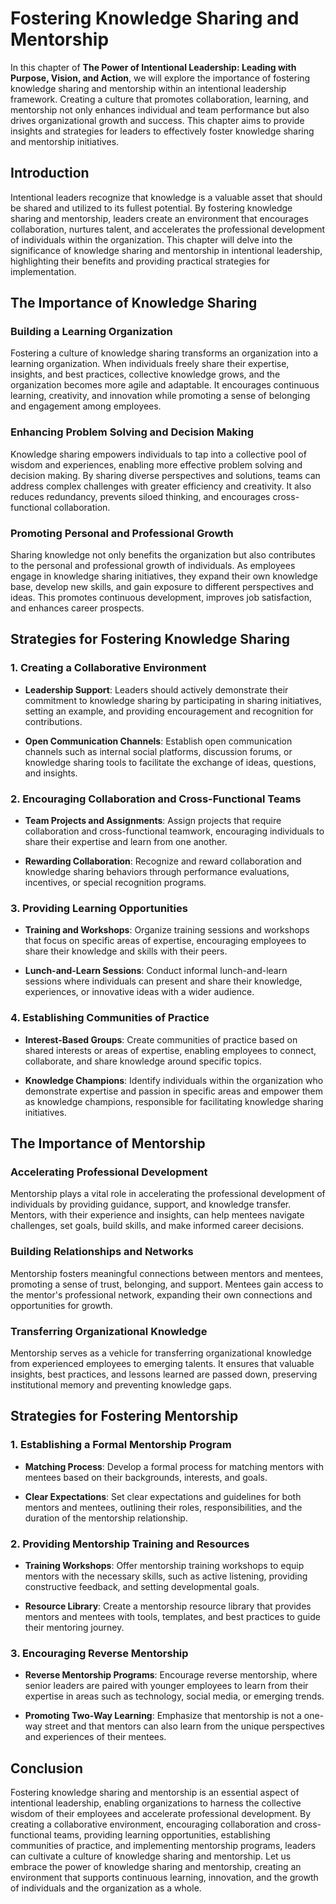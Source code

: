 Fostering Knowledge Sharing and Mentorship
===================================================

In this chapter of **The Power of Intentional Leadership: Leading with Purpose, Vision, and Action**, we will explore the importance of fostering knowledge sharing and mentorship within an intentional leadership framework. Creating a culture that promotes collaboration, learning, and mentorship not only enhances individual and team performance but also drives organizational growth and success. This chapter aims to provide insights and strategies for leaders to effectively foster knowledge sharing and mentorship initiatives.

Introduction
------------

Intentional leaders recognize that knowledge is a valuable asset that should be shared and utilized to its fullest potential. By fostering knowledge sharing and mentorship, leaders create an environment that encourages collaboration, nurtures talent, and accelerates the professional development of individuals within the organization. This chapter will delve into the significance of knowledge sharing and mentorship in intentional leadership, highlighting their benefits and providing practical strategies for implementation.

The Importance of Knowledge Sharing
-----------------------------------

### Building a Learning Organization

Fostering a culture of knowledge sharing transforms an organization into a learning organization. When individuals freely share their expertise, insights, and best practices, collective knowledge grows, and the organization becomes more agile and adaptable. It encourages continuous learning, creativity, and innovation while promoting a sense of belonging and engagement among employees.

### Enhancing Problem Solving and Decision Making

Knowledge sharing empowers individuals to tap into a collective pool of wisdom and experiences, enabling more effective problem solving and decision making. By sharing diverse perspectives and solutions, teams can address complex challenges with greater efficiency and creativity. It also reduces redundancy, prevents siloed thinking, and encourages cross-functional collaboration.

### Promoting Personal and Professional Growth

Sharing knowledge not only benefits the organization but also contributes to the personal and professional growth of individuals. As employees engage in knowledge sharing initiatives, they expand their own knowledge base, develop new skills, and gain exposure to different perspectives and ideas. This promotes continuous development, improves job satisfaction, and enhances career prospects.

Strategies for Fostering Knowledge Sharing
------------------------------------------

### 1. Creating a Collaborative Environment

* **Leadership Support**: Leaders should actively demonstrate their commitment to knowledge sharing by participating in sharing initiatives, setting an example, and providing encouragement and recognition for contributions.

* **Open Communication Channels**: Establish open communication channels such as internal social platforms, discussion forums, or knowledge sharing tools to facilitate the exchange of ideas, questions, and insights.

### 2. Encouraging Collaboration and Cross-Functional Teams

* **Team Projects and Assignments**: Assign projects that require collaboration and cross-functional teamwork, encouraging individuals to share their expertise and learn from one another.

* **Rewarding Collaboration**: Recognize and reward collaboration and knowledge sharing behaviors through performance evaluations, incentives, or special recognition programs.

### 3. Providing Learning Opportunities

* **Training and Workshops**: Organize training sessions and workshops that focus on specific areas of expertise, encouraging employees to share their knowledge and skills with their peers.

* **Lunch-and-Learn Sessions**: Conduct informal lunch-and-learn sessions where individuals can present and share their knowledge, experiences, or innovative ideas with a wider audience.

### 4. Establishing Communities of Practice

* **Interest-Based Groups**: Create communities of practice based on shared interests or areas of expertise, enabling employees to connect, collaborate, and share knowledge around specific topics.

* **Knowledge Champions**: Identify individuals within the organization who demonstrate expertise and passion in specific areas and empower them as knowledge champions, responsible for facilitating knowledge sharing initiatives.

The Importance of Mentorship
----------------------------

### Accelerating Professional Development

Mentorship plays a vital role in accelerating the professional development of individuals by providing guidance, support, and knowledge transfer. Mentors, with their experience and insights, can help mentees navigate challenges, set goals, build skills, and make informed career decisions.

### Building Relationships and Networks

Mentorship fosters meaningful connections between mentors and mentees, promoting a sense of trust, belonging, and support. Mentees gain access to the mentor's professional network, expanding their own connections and opportunities for growth.

### Transferring Organizational Knowledge

Mentorship serves as a vehicle for transferring organizational knowledge from experienced employees to emerging talents. It ensures that valuable insights, best practices, and lessons learned are passed down, preserving institutional memory and preventing knowledge gaps.

Strategies for Fostering Mentorship
-----------------------------------

### 1. Establishing a Formal Mentorship Program

* **Matching Process**: Develop a formal process for matching mentors with mentees based on their backgrounds, interests, and goals.

* **Clear Expectations**: Set clear expectations and guidelines for both mentors and mentees, outlining their roles, responsibilities, and the duration of the mentorship relationship.

### 2. Providing Mentorship Training and Resources

* **Training Workshops**: Offer mentorship training workshops to equip mentors with the necessary skills, such as active listening, providing constructive feedback, and setting developmental goals.

* **Resource Library**: Create a mentorship resource library that provides mentors and mentees with tools, templates, and best practices to guide their mentoring journey.

### 3. Encouraging Reverse Mentorship

* **Reverse Mentorship Programs**: Encourage reverse mentorship, where senior leaders are paired with younger employees to learn from their expertise in areas such as technology, social media, or emerging trends.

* **Promoting Two-Way Learning**: Emphasize that mentorship is not a one-way street and that mentors can also learn from the unique perspectives and experiences of their mentees.

Conclusion
----------

Fostering knowledge sharing and mentorship is an essential aspect of intentional leadership, enabling organizations to harness the collective wisdom of their employees and accelerate professional development. By creating a collaborative environment, encouraging collaboration and cross-functional teams, providing learning opportunities, establishing communities of practice, and implementing mentorship programs, leaders can cultivate a culture of knowledge sharing and mentorship. Let us embrace the power of knowledge sharing and mentorship, creating an environment that supports continuous learning, innovation, and the growth of individuals and the organization as a whole.

